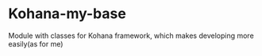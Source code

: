 Kohana-my-base
==============

Module with classes for Kohana framework, which makes developing more easily(as for me)

